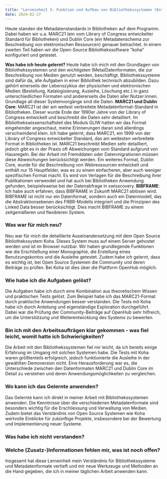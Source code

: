 ```yaml
---
title: "Lerneinheit 3: Funktion und Aufbau von Bibliothekssystemen (Entwurf)"
date: 2024-02-27
---
```


Heute standen die Metadatenstandards in Bibliotheken auf dem Programm. Dabei haben wir u.a. MARC21 (ein vom Library of Congress entwickelter Standard für Bibliotheken) und Dublin Core (ein Metadatenschema zur Beschreibung von elektronischen Ressourcen) genauer betrachtet. In einem zweiten Teil haben wir die Open-Source Bibliothekssoftware "koha" konfiguriert und getestet.

**Was habe ich heute gelernt?**
Heute habe ich mich mit den Grundlagen von Bibliothekssystemen und den wichtigsten (Meta)Datenformaten, die zur Beschreibung von Medien genutzt werden, beschäftigt. Bibliothekssysteme sind dafür da, alle Aufgaben in einer Bibliothek technisch abzubilden. Dazu gehört einerseits der Lebenszyklus der physischen und elektronischen Medien (Bestellung, Katalogisierung, Ausleihe, Löschung etc.) in ganz unterschiedlichen Formaten und andererseits die Daten aller Nutzer:innen. Grundlage all dieser Systemvorgänge sind die Daten.
**MARC21 und Dublin Core**: MARC21 ist der am weitest verbreitete Metadatenformat-Standard in Bibliotheken. Dieser wurde Ende der 1990er Jahre von der Library of Congress entwickelt und beschreibt die Daten sehr detailliert. Im Bibliothekswissenschaftsteil des Moduls GLIW hatten wir das Format eingehender angeschaut, meine Erinnerungen daran sind allerdings verschwindend klein.
Ich habe gelernt, dass MARC21, ein 1999 von der Library of Congress entwickelter Standard, das am weitesten verbreitete Format in Bibliotheken ist. MARC21 beschreibt Medien sehr detailliert, jedoch gibt es in der Praxis oft Abweichungen vom Standard aufgrund von Hausregeln. Bei der Arbeit mit Fremddaten oder Datenmigrationen müssen diese Abweichungen berücksichtigt werden. Ein weiteres Format, Dublin Core, wurde für die Beschreibung von Webressourcen entwickelt und enthält nur 15 Hauptfelder, was es zu einem einfacheren, aber auch weniger spezifischen Format macht. Es wird von Verlagen für die Beschreibung ihrer Publikationen verwendet und hat auch bei Bibliotheken Anwendung gefunden, beispielsweise bei der Datenabfrage in swisscovery.
**BIBFRAME**: Ich habe auch erfahren, dass BIBFRAME in Zukunft MARC21 ablösen wird. BIBFRAME ist nicht nur ein Datenformat, sondern auch ein Datenmodell, das die Abstraktionsebenen des FRBR-Modells integriert und die Prinzipien des Linked Data besser berücksichtigt. Dies macht BIBFRAME zu einem zeitgemäßeren und flexibleren System.

### Was war für mich neu?
Neu war für mich die detaillierte Auseinandersetzung mit dem Open Source Bibliothekssystem Koha. Dieses System muss auf einem Server gehostet werden und ist im Browser nutzbar. Wir haben grundlegende Funktionen wie die Erschließung einer Monographie, die Erstellung eines Benutzungskontos und die Ausleihe getestet. Zudem habe ich gelernt, dass es wichtig ist, bei Open Source Systemen die Community und deren Beiträge zu prüfen. Bei Koha ist dies über die Plattform OpenHub möglich.

### Wie habe ich die Aufgaben gelöst?
Die Aufgaben habe ich durch eine Kombination aus theoretischem Wissen und praktischen Tests gelöst. Zum Beispiel habe ich das MARC21-Format durch praktische Anwendungen besser verstanden. Die Tests mit Koha habe ich durch Anleitung und eigenständige Exploration durchgeführt. Dabei war die Prüfung der Community-Beiträge auf OpenHub sehr hilfreich, um die Unterstützung und Weiterentwicklung des Systems zu bewerten.

### Bin ich mit den Arbeitsaufträgen klar gekommen - was fiel leicht, womit hatte ich Schwierigkeiten?
Die Arbeit mit den Bibliothekssystemen fiel mir leicht, da ich bereits einige Erfahrung im Umgang mit solchen Systemen habe. Die Tests mit Koha waren größtenteils erfolgreich, jedoch funktionierte die Ausleihe in der gewählten Demoversion nicht. Eine Herausforderung war es, die Unterschiede zwischen den Datenformaten MARC21 und Dublin Core im Detail zu verstehen und deren Anwendungsmöglichkeiten zu vergleichen.

### Wo kann ich das Gelernte anwenden?
Das Gelernte kann ich direkt in meiner Arbeit mit Bibliothekssystemen anwenden. Die Kenntnisse über die verschiedenen Metadatenformate sind besonders wichtig für die Erschliessung und Verwaltung von Medien. Zudem bietet das Verständnis von Open Source Systemen wie Koha wertvolle Einblicke für zukünftige Projekte, insbesondere bei der Bewertung und Implementierung neuer Systeme.

### Was habe ich nicht verstanden?


### Welche (Zusatz-)Informationen fehlen mir, was ist noch offen?


Insgesamt hat diese Lerneinheit mein Verständnis für Bibliothekssysteme und Metadatenformate vertieft und mir neue Werkzeuge und Methoden an die Hand gegeben, die ich in meiner täglichen Arbeit anwenden kann.
